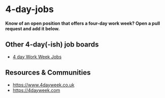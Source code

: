 # 4-day-jobs

__Know of an open position that offers a four-day work week? Open a pull request and add it below.__

## Other 4-day(-ish) job boards
* [4 day Work Week Jobs](https://4dayweek.io)

## Resources & Communities
* https://www.4dayweek.co.uk
* https://4dayweek.com

